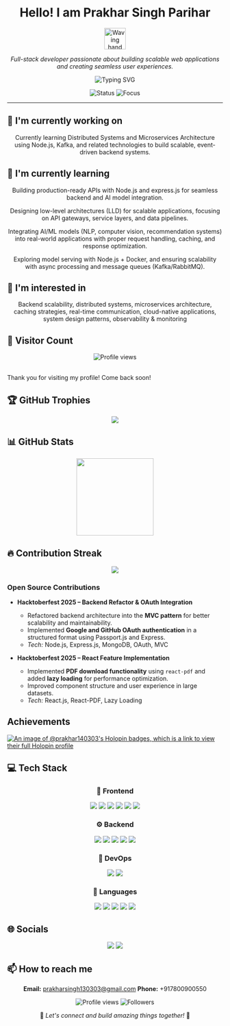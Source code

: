 <div align="center">

#  Hello! I am Prakhar Singh Parihar 
<p align="center">
  <!-- Fun GIF -->
  <img src="https://media.giphy.com/media/hvRJCLFzcasrR4ia7z/giphy.gif" width="50px" alt="Waving hand"/>
</p>


<p align="center">
  <em>Full-stack developer passionate about building scalable web applications and creating seamless user experiences.</em>
</p>

<p align="center">
  <!-- Typing Animation -->
  <img src="https://readme-typing-svg.herokuapp.com?font=Fira+Code&weight=500&size=22&pause=1000&color=36BCF7&center=true&vCenter=true&width=550&lines=🚀+Full-stack+Developer;⚡+Backend+%26+Scalable+Systems;💡+Open+Source+Contributor;🌱+Always+Learning+New+Tech" alt="Typing SVG" />
</p>

<p align="center">
  <!-- Status & Focus -->
  <img src="https://img.shields.io/badge/Status-Available_for_collaboration-brightgreen?style=for-the-badge&logo=github" alt="Status" />
  <img src="https://img.shields.io/badge/Focus-Web_Development-blue?style=for-the-badge&logo=javascript" alt="Focus" />
</p>

</div>

<hr>

## 🔭 I'm currently working on

<div align="center"><p>Currently learning Distributed Systems and Microservices Architecture using Node.js, Kafka, and related technologies to build scalable, event-driven backend systems.</p></div>

## 🌱 I'm currently learning

<div align="center"><p>Building production-ready APIs with Node.js and express.js for seamless backend and AI model integration.

Designing low-level architectures (LLD) for scalable applications, focusing on API gateways, service layers, and data pipelines.

Integrating AI/ML models (NLP, computer vision, recommendation systems) into real-world applications with proper request handling, caching, and response optimization.

Exploring model serving with Node.js + Docker, and ensuring scalability with async processing and message queues (Kafka/RabbitMQ).</p></div>

## 👀 I'm interested in

<div align="center"><p>Backend scalability, distributed systems, microservices architecture, caching strategies, real-time communication, cloud-native applications, system design patterns, observability & monitoring</p></div>

## 👀 Visitor Count

<!-- ⚠️ Important: Replace 'Prakhar140303' with your actual GitHub username in the URL below -->
<p align="center">
  <img src="https://komarev.com/ghpvc/?username=Prakhar140303&color=brightgreen" alt="Profile views" />

  <br>Thank you for visiting my profile! Come back soon!
</p>

## 🏆 GitHub Trophies

<!-- ⚠️ Important: Replace 'Prakhar140303' with your actual GitHub username in the URL below -->
<p align="center">
  <img src="https://github-profile-trophy.vercel.app/?username=Prakhar140303&theme=juicyfresh&column=7&margin-w=15&margin-h=15" />
</p>

## 📊 GitHub Stats

<!-- ⚠️ Important: Replace 'Prakhar140303' with your actual GitHub username in the URL below -->
<div align="center">
  <img height="180em" src="https://github-readme-stats.vercel.app/api?username=Prakhar140303&show_icons=true&theme=radical&include_all_commits=true&count_private=true"/>
</div>

## 🔥 Contribution Streak

<!-- ⚠️ Important: Replace 'Prakhar140303' with your actual GitHub username in the URL below -->
<div align="center">
  <img src="https://github-readme-streak-stats.herokuapp.com/?user=Prakhar140303&theme=radical&hide_border=false" />
</div>

### Open Source Contributions
- **Hacktoberfest 2025 – Backend Refactor & OAuth Integration**
  - Refactored backend architecture into the **MVC pattern** for better scalability and maintainability.  
  - Implemented **Google and GitHub OAuth authentication** in a structured format using Passport.js and Express.  
  - *Tech:* Node.js, Express.js, MongoDB, OAuth, MVC  

- **Hacktoberfest 2025 – React Feature Implementation**
  - Implemented **PDF download functionality** using `react-pdf` and added **lazy loading** for performance optimization.  
  - Improved component structure and user experience in large datasets.  
  - *Tech:* React.js, React-PDF, Lazy Loading
## Achievements
[![An image of @prakhar140303's Holopin badges, which is a link to view their full Holopin profile](https://holopin.me/prakhar140303)](https://holopin.io/@prakhar140303)

## 💻 Tech Stack

<div align="center">

### 🎨 Frontend

<img src="https://img.shields.io/badge/-React-05122A?style=for-the-badge&color=ff69b4"> <img src="https://img.shields.io/badge/-Bootstrap-05122A?style=for-the-badge&color=ff69b4"> <img src="https://img.shields.io/badge/-Material UI-05122A?style=for-the-badge&color=ff69b4"> <img src="https://img.shields.io/badge/-CSS3-05122A?style=for-the-badge&color=ff69b4"> <img src="https://img.shields.io/badge/-HTML5-05122A?style=for-the-badge&color=ff69b4"> <img src="https://img.shields.io/badge/-Tailwind-05122A?style=for-the-badge&color=ff69b4">

### ⚙️ Backend

<img src="https://img.shields.io/badge/-Node.js-05122A?style=for-the-badge&color=4169e1"> <img src="https://img.shields.io/badge/-Express-05122A?style=for-the-badge&color=4169e1"> <img src="https://img.shields.io/badge/-MongoDB-05122A?style=for-the-badge&color=4169e1"> <img src="https://img.shields.io/badge/-MySQL-05122A?style=for-the-badge&color=4169e1"> <img src="https://img.shields.io/badge/-Redis-05122A?style=for-the-badge&color=4169e1">

### 🚀 DevOps

<img src="https://img.shields.io/badge/-Docker-05122A?style=for-the-badge&color=9370db"> <img src="https://img.shields.io/badge/-AWS-05122A?style=for-the-badge&color=9370db">

### 💬 Languages

<img src="https://img.shields.io/badge/-JavaScript-05122A?style=for-the-badge&color=FFA500"> <img src="https://img.shields.io/badge/-TypeScript-05122A?style=for-the-badge&color=FFA500"> <img src="https://img.shields.io/badge/-C++-05122A?style=for-the-badge&color=FFA500"> <img src="https://img.shields.io/badge/-C-05122A?style=for-the-badge&color=FFA500"> <img src="https://img.shields.io/badge/-Python-05122A?style=for-the-badge&color=FFA500">

</div>

## 🌐 Socials

<div align="center">

<a href="https://www.github.com/Prakhar140303"><img src="https://img.shields.io/badge/github-%23121011.svg?style=for-the-badge&logo=github&logoColor=white&color=9a6bdf"></a> <a href="https://www.linkedin.com/in/prakhar140303/"><img src="https://img.shields.io/badge/linkedin-%230077B5.svg?style=for-the-badge&logo=linkedin&logoColor=white&color=df6b9a"></a> 

</div>

## 📫 How to reach me

<div align="center">

**Email:** prakharsingh130303@gmail.com
**Phone:** +917800900550

</div>

<div align="center">

<!-- ⚠️ Important: Replace 'Prakhar140303' with your actual GitHub username in the URLs below -->
<img src="https://komarev.com/ghpvc/?username=Prakhar140303&style=for-the-badge&color=blueviolet" alt="Profile views"/>

<img src="https://img.shields.io/github/followers/Prakhar140303?style=for-the-badge&color=ff69b4" alt="Followers"/>

<p>🌈 <i>Let's connect and build amazing things together!</i> 🚀</p>

</div>
